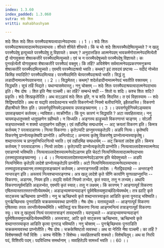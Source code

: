 ```yaml
---
index: 1.3.60
index_padded: 1.3.060
sutra: शदेः शितः
vritti: mahabhashyam

---
```

 शदेः शितः शदेः शितः परस्मैपदाश्रयत्वादात्नेपदाभावः ।। 1 ।। शदेः शितः परस्मैपदाश्रयत्वादात्मनेपदस्याभावः। शीयते शीयेते शीयन्ते। किं च भोः शदेः शित्परस्मैपदेष्वित्युच्यते ? न खलु परस्मैपदेषु इत्युच्यते परस्मैपदेषु तु विज्ञायते। कथम् ? अनुदात्तङित आत्मनेपदम् भावकर्मणोरात्मनेपदमित्येतौ द्वौ योगावुक्त्वा शेषात्कर्त्तरि परस्मैपदमित्युच्यते। एवं च न परस्मैपदेषूच्यते परस्मैपदेषु विज्ञायते। कः पुनरर्हत्येतौ योगावुक्त्वा शेषात्कर्तरि परस्मैपदं वक्तुम्। किं तर्हि? अविशेषेण सर्वमात्मनेपदप्रकरणमनुक्रम्य शेषात्कर्तरि परस्मैपदमित्युच्यते। एवमपि परस्मैपदाश्रयो भवति। कथम्? इदं तावदयं प्रष्टव्यः -- यदीदं नोच्येत किमिह स्यादिति? परस्मैपदमित्याह। परस्मैपदमिति चेत्परस्मैपदाश्रयो भवति। सिद्धं तु लडादीनामात्मनेपदवचनात् ।। 2 ।। सिद्धमेतत्। कथम्? शदेर्लडादीनामात्मनेपदं भवतीति वक्तव्यम् । सिद्ध्यति। सूत्रं तर्हि भिद्यते। यथान्यासमेवास्तु। ननु चोक्तम् -- शदेः शितः परस्मैपदाश्रयत्वादात्मनेपदाभावः इति। नैषः दोषः । शित इति नैषा पञ्चमी। का तर्हि? सम्बन्धे षष्ठी -- शितो यः शदिः। कश्च शितः शदिः? प्रकृतिः। शदेः शित्प्रकृतेरिति। अथ वाऽऽहायं शदेः शितः इति, न च शदिः शिदस्ति। त एवं विज्ञास्यामः -- शदेः शिद्विषयादिति। अथ वा यद्यपि तावदेतदन्यत्र भवति विकरणेभ्यो नियमो बलीयानिति, इहैतन्नास्ति। विकरणो हीहाश्रीयते शितः इति। उपसर्गपूर्वनियमेऽड्व्यवाय उपसङ्ख्यानाम् ।। 3 ।। उपसर्गपूर्वनियमेऽड्व्यवाय उपसङ्ख्यानं कर्तव्यम्। न्यविशत। व्यक्रीणीत। किं पुनः कारणं न सिद्ध्यति ? अटा व्यवहितत्वात्। ननु चायमड्धातुभक्तो धातुग्रहणेन ग्रहीष्यते। न सिध्यति। अङ्गस्य ह्यडुच्यते विकरणान्तं चाङ्गम् । सोऽसौ सङ्घातभक्तो न शक्यो धातुग्रहणेन ग्रहीतुम्। एवं तर्हीदमिह सम्प्रधार्यम् -- अट् क्रयतां विकरण इति। किमत्र कर्तव्यम् ? परत्वादडागमः। नित्या विकरणाः। कृतेऽप्यटि प्राप्नुवन्त्यकृतेऽपि। अडपि नित्यः। कृतेष्वपि विकरणेषु प्राप्नोत्यकृतेष्वपि प्राप्नोति। अनित्योऽट्। अन्यस्य कृतेषु विकरणेषु प्राप्नोत्यन्यस्याकृतेषु। शब्दान्तरस्य च प्राप्नुवन्विधिरनित्यो भवति। एवं तर्हीदमिह सम्प्रधार्यम् -- अट् क्रियतां लादेश इति। किमत्र कर्तव्यम् ? परत्वादडागमः। नित्यो लादेशः। कृतेऽप्यटि प्राप्नोत्यकृतेऽपि प्राप्नोति। नित्यत्वाल्लादेशस्यात्मनेपद एवाडागमो भविष्यति। नित्यत्वाल्लादेशस्यात्मनेपदेऽडागम इति चेदटो नित्यनिमित्तत्वादात्मनेपदाभावः (तस्मादुपसङ्ख्यानम्) ।। 4 ।। नित्यत्वाल्लादेशस्यात्मनेपदेऽडागम इति चेदेवमुच्यते -- अडपि नित्यनिमित्तः कृतेऽपि लादेशे प्राप्नोत्यकृतेऽपि प्राप्नोति। अटो नित्यनिमित्तत्वादात्मनेपदस्याभावः। तस्मादुपसङ्ख्यानम् तस्मादुपसङ्ख्यानं कर्तव्यम्। अन्तरङ्गस्तर्हि लादेशः । नैतद्विवदामहे -- अन्तरङ्गो नान्तरङ्ग इति। अस्त्वयं नित्यश्चान्तरङ्गश्च। अत्र खलु लादेशे कृते त्रीणि कार्याणि युगपत्प्राप्नुवन्ति -- विकरणाः, अडागमः, नियम इति। तद्यदि सर्वतो नियमो लभ्येत, कृतं स्यात्, तत्तु न लभ्यम्। अथापि विकरणात्पूर्वमडिति अड्लभ्येत, एवमपि कृतं स्यात्। तत्तु न लक्ष्यम्। किं कारणम् ? आङ्गात्पूर्वं विकरणा एषितव्यास्तरतस्तरन्तीत्येवमर्थम्। अडाड्भ्यामप्यन्यदाङ्गं पूर्वमेषितव्यमुपार्च्छदित्येवमर्थम्। तत्र ह्याटि कृते साट्कस्य ऋच्छिभावः प्राप्नोति। ननु च ऋच्छिभावे कृते शब्दान्तरस्याकृत आडिति कृत्वा पुनराड् भविष्यति। पुनर्ऋच्छिभावः पुनराडिति चक्रकमव्यवस्था प्राप्नोति। नैषः दोषः। यत्तावदुच्यते -- आङ्गात्पूर्वं विकरणा एषितव्याः तरतः तरन्तीत्येवमर्थमिति। भवेत्सिद्धं यत्र विकरणा नित्या आङ्गमनित्यं तत्राङ्गात्पूर्वं विकरणाः स्युः। यत्र तु खलूभयं नित्यं परत्वात्तत्राङ्गं तावद्भवति। यदप्युच्यते -- अडाड्भ्यामप्यन्यदाङ्गं पूर्वमेषितव्यमुपार्च्छदित्येवमर्थमिति। अस्त्वत्राट्, आटि कृते साट्कस्य ऋच्छिभावः, ऋच्छिभावे कृते शब्दान्तरस्याकृत आडिति कृत्वा पुनराड् भविष्यति। ननु चोक्तम् -- पुनर्ॠच्छिभावः पुनराडिति चक्रकमव्यवस्था प्राप्नोतीति। नैषः दोषः। चक्रकेष्विष्टतो व्यवस्था। अथ वा नेरिति नैषा पञ्चमी। का तर्हि ? विशेषणषष्ठी नेर्यो विशिः । कश्च नेर्विशिः ? विशेष्यः। व्यवहितश्चापि शक्यते। विशेषयितुम्। अथ वा निरपि पदं, विशिरपि पदम्। पदविधिश्च समर्थानाम् । व्यवहितेऽपि सामर्थ्यं भवति ।। 60 ।। 